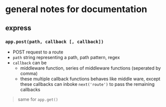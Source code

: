 # general notes for documentation

## express

### `app.post(path, callback [, callback])`

- POST request to a route
- `path` string representing a path, path pattern, regex
- `callback` can be
  - middleware function, series of middleware functions (seperated by comma)
  - these multiple callback functions behaves like middle ware, except these callbacks can inboke `next('route')` to pass the remaining callbacks

> same for `app.get()`